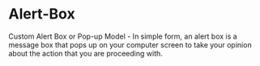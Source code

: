 # Alert-Box
Custom Alert Box or Pop-up Model - In simple form, an alert box is a message box that pops up on your computer screen to take your opinion about the action that you are proceeding with.
